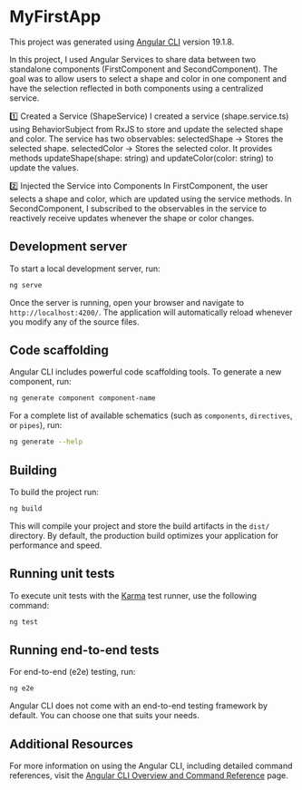 # MyFirstApp

This project was generated using [Angular CLI](https://github.com/angular/angular-cli) version 19.1.8.

In this project, I used Angular Services to share data between two standalone components (FirstComponent and SecondComponent). The goal was to allow users to select a shape and color in one component and have the selection reflected in both components using a centralized service.

1️⃣ Created a Service (ShapeService)
I created a service (shape.service.ts) using BehaviorSubject from RxJS to store and update the selected shape and color.
The service has two observables:
selectedShape → Stores the selected shape.
selectedColor → Stores the selected color.
It provides methods updateShape(shape: string) and updateColor(color: string) to update the values.

2️⃣ Injected the Service into Components
In FirstComponent, the user selects a shape and color, which are updated using the service methods.
In SecondComponent, I subscribed to the observables in the service to reactively receive updates whenever the shape or color changes.

## Development server

To start a local development server, run:

```bash
ng serve
```

Once the server is running, open your browser and navigate to `http://localhost:4200/`. The application will automatically reload whenever you modify any of the source files.

## Code scaffolding

Angular CLI includes powerful code scaffolding tools. To generate a new component, run:

```bash
ng generate component component-name
```

For a complete list of available schematics (such as `components`, `directives`, or `pipes`), run:

```bash
ng generate --help
```

## Building

To build the project run:

```bash
ng build
```

This will compile your project and store the build artifacts in the `dist/` directory. By default, the production build optimizes your application for performance and speed.

## Running unit tests

To execute unit tests with the [Karma](https://karma-runner.github.io) test runner, use the following command:

```bash
ng test
```

## Running end-to-end tests

For end-to-end (e2e) testing, run:

```bash
ng e2e
```

Angular CLI does not come with an end-to-end testing framework by default. You can choose one that suits your needs.

## Additional Resources

For more information on using the Angular CLI, including detailed command references, visit the [Angular CLI Overview and Command Reference](https://angular.dev/tools/cli) page.
